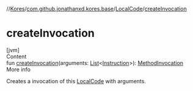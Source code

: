 //[Kores](../../index.md)/[com.github.jonathanxd.kores.base](../index.md)/[LocalCode](index.md)/[createInvocation](create-invocation.md)



# createInvocation  
[jvm]  
Content  
fun [createInvocation](create-invocation.md)(arguments: [List](https://kotlinlang.org/api/latest/jvm/stdlib/kotlin.collections/-list/index.html)<[Instruction](../../com.github.jonathanxd.kores/-instruction/index.md)>): [MethodInvocation](../-method-invocation/index.md)  
More info  


Creates a invocation of this [LocalCode](index.md) with arguments.

  



